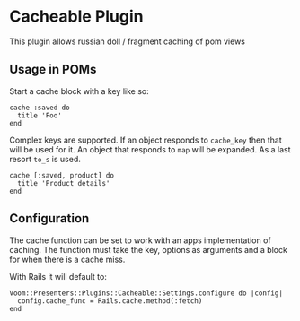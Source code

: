 # Cacheable Plugin

This plugin allows russian doll / fragment caching of pom views

## Usage in POMs

Start a cache block with a key like so:

```
cache :saved do
  title 'Foo'
end
```

Complex keys are supported.  If an object responds to `cache_key` then
that will be used for it.  An object that responds to `map` will be
expanded.  As a last resort `to_s` is used.

```
cache [:saved, product] do
  title 'Product details'
end
```

## Configuration

The cache function can be set to work with an apps implementation of
caching.  The function must take the key, options as arguments and a block
for when there is a cache miss.

With Rails it will default to:

```
Voom::Presenters::Plugins::Cacheable::Settings.configure do |config|
  config.cache_func = Rails.cache.method(:fetch)
end
```
